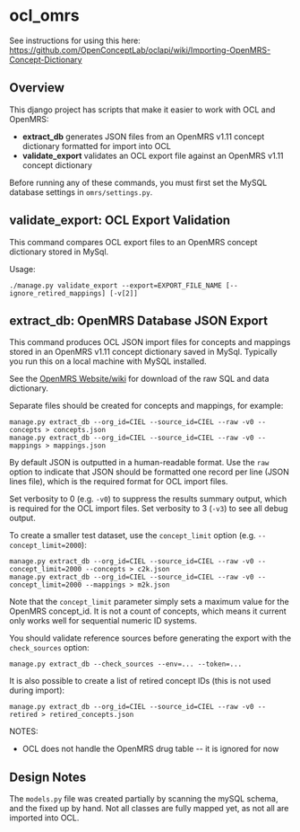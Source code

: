 # ocl_omrs
See instructions for using this here: https://github.com/OpenConceptLab/oclapi/wiki/Importing-OpenMRS-Concept-Dictionary


## Overview

This django project has scripts that make it easier to work with OCL and OpenMRS:
* **extract_db** generates JSON files from an OpenMRS v1.11 concept dictionary formatted for import into OCL
* **validate_export** validates an OCL export file against an OpenMRS v1.11 concept dictionary

Before running any of these commands, you must first set the MySQL database settings in `omrs/settings.py`.


## validate_export: OCL Export Validation

This command compares OCL export files to an OpenMRS concept dictionary stored in MySql.

Usage:
```
./manage.py validate_export --export=EXPORT_FILE_NAME [--ignore_retired_mappings] [-v[2]]
```


## extract_db: OpenMRS Database JSON Export

This command produces OCL JSON import files for concepts and mappings stored in an OpenMRS v1.11 concept dictionary saved in MySql. Typically you run this on a local machine with MySQL installed.

See the [OpenMRS Website/wiki](https://wiki.openmrs.org/display/docs/Concept+Data+Model) for download of the raw SQL and
data dictionary.

Separate files should be created for concepts and mappings, for example:

    manage.py extract_db --org_id=CIEL --source_id=CIEL --raw -v0 --concepts > concepts.json
    manage.py extract_db --org_id=CIEL --source_id=CIEL --raw -v0 --mappings > mappings.json

By default JSON is outputted in a human-readable format. Use the `raw` option to indicate that JSON should be formatted one record per line (JSON lines file), which is the required format for OCL import files.

Set verbosity to 0 (e.g. `-v0`) to suppress the results summary output, which is required for the OCL import files. Set verbosity to 3 (`-v3`) to see all debug output.

To create a smaller test dataset, use the `concept_limit` option (e.g. `--concept_limit=2000`):

    manage.py extract_db --org_id=CIEL --source_id=CIEL --raw -v0 --concept_limit=2000 --concepts > c2k.json
    manage.py extract_db --org_id=CIEL --source_id=CIEL --raw -v0 --concept_limit=2000 --mappings > m2k.json

Note that the `concept_limit` parameter simply sets a maximum value for the OpenMRS concept_id. It is not a count of concepts, which means it current only works well for sequential numeric ID systems.

You should validate reference sources before generating the export with the `check_sources` option:

    manage.py extract_db --check_sources --env=... --token=...

It is also possible to create a list of retired concept IDs (this is not used during import):

    manage.py extract_db --org_id=CIEL --source_id=CIEL --raw -v0 --retired > retired_concepts.json


NOTES:
- OCL does not handle the OpenMRS drug table -- it is ignored for now


## Design Notes

The `models.py` file was created partially by scanning the mySQL schema, and the fixed up by hand. Not all classes are fully mapped yet, as not all are imported into OCL.
